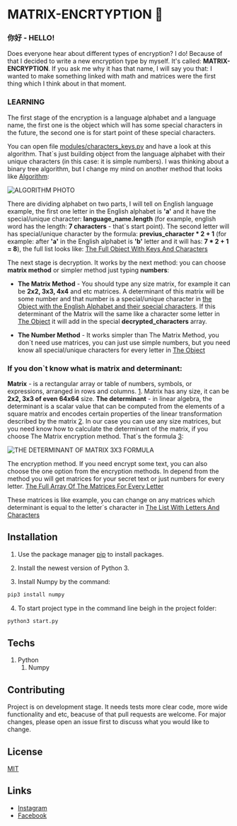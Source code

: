 # MATRIX-ENCRTYPTION :trident:

### 你好 - HELLO!

Does everyone hear about different types of encryption? I do! Because of that I decided to write a new encryption type by myself. It's called: **MATRIX-ENCRYPTION**. If you ask me why it has that name, I will say you that: I wanted to make something linked with math and matrices were the first thing which I think about in that moment.

### LEARNING
The first stage of the encryption is a language alphabet and a language name, the first one is the object which will has some special characters in the future, the second one is for start point of these special characters.

You can open file [modules/characters_keys.py](https://github.com/nightlyds/matrix-encryption/blob/main/modules/characters_keys.py) and have a look at this algorithm. That`s just building object from the language alphabet with their unique characters (in this case: it is simple numbers). I was thinking about a binary tree algorithm, but I change my mind on another method that looks like [Algorithm](https://github.com/nightlyds/matrix-encryption/blob/main/learning_files/algorithm.jpg):

![ALGORITHM PHOTO](https://cdn1.savepice.ru/uploads/2021/1/22/49b6be6f983b6523a3183101825082e7-full.jpg)

There are dividing alphabet on two parts, I will tell on English language example, the first one letter in the English alphabet is **'a'** and it have the special/unique character: **language_name.length** (for example, english word has the length: **7 characters** - that`s start point). The second letter will has special/unique character by the formula: **previus_character * 2 + 1** (for example: after **'a'** in the English alphabet is **'b'** letter and it will has: **7 * 2 + 1 = 8**), the full list looks like: [The Full Object With Keys And Characters](https://github.com/nightlyds/matrix-encryption/blob/main/learning_files/english_alphabet_with_characters.py)

The next stage is decryption. It works by the next method: you can choose **matrix method** or simpler method just typing **numbers**:
- **The Matrix Method** - You should type any size matrix, for example it can be **2x2, 3x3, 4x4** and etc matrices. A determinant of this matrix will be some number and that number is a special/unique character in [the Object with the English Alphabet and their special characters](https://github.com/nightlyds/matrix-encryption/blob/main/learning_files/english_alphabet_with_characters.py). If this determinant of the Matrix will the same like a character some letter in [The Object](https://github.com/nightlyds/matrix-encryption/blob/main/learning_files/english_alphabet_with_characters.py) it will add in the special **decrypted_characters** array.

- **The Number Method** - It works simpler than The Matrix Method, you don`t need use matrices, you can just use simple numbers, but you need know all special/unique characters for every letter in [The Object](https://github.com/nightlyds/matrix-encryption/blob/main/learning_files/english_alphabet_with_characters.py)

### If you don`t know what is matrix and determinant:
**Matrix** - is a rectangular array or table of numbers, symbols, or expressions, arranged in rows and columns. [1](https://en.wikipedia.org/wiki/Matrix_(mathematics)). Matrix has any size, it can be **2x2, 3x3 of even 64x64** size. **The determinant** - in linear algebra, the determinant is a scalar value that can be computed from the elements of a square matrix and encodes certain properties of the linear transformation described by the matrix [2](https://en.wikipedia.org/wiki/Determinant). In our case you can use any size matrices, but you need know how to calculate the determinant of the matrix, if you choose The Matrix encryption method. That`s the formula [3](http://mozgan.ru/Images/Matrix/14.png):

![THE DETERMINANT OF MATRIX 3X3 FORMULA](http://mozgan.ru/Images/Matrix/14.png)

The encryption method. If you need encrypt some text, you can also choose the one option from the encryption methods. In depend from the method you will get matrices for your secret text or just numbers for every letter. [The Full Array Of The Matrices For Every Letter](https://github.com/nightlyds/matrix-encryption/blob/main/learning_files/english_alphabet_with_matrices.py)

These matrices is like example, you can change on any matrices which determinant is equal to the letter`s character in [The List With Letters And Characters](https://github.com/nightlyds/matrix-encryption/blob/main/learning_files/english_alphabet_with_characters.py)

## Installation

1. Use the package manager [pip](https://pypi.org/) to install packages.

2. Install the newest version of Python 3.

3. Install Numpy by the command:

```bash
pip3 install numpy
```
4. To start project type in the command line beigh in the project folder:

```bash
python3 start.py
```

## Techs

1. Python
    1. Numpy


## Contributing
Project is on development stage. It needs tests more clear code, more wide functionality and etc, beacuse of that pull requests are welcome. For major changes, please open an issue first to discuss what you would like to change.

## License
[MIT](https://choosealicense.com/licenses/mit/)

## Links

  - [Instagram](https://www.instagram.com/_daniels11/)
  - [Facebook](https://www.facebook.com/nightly.ds)
